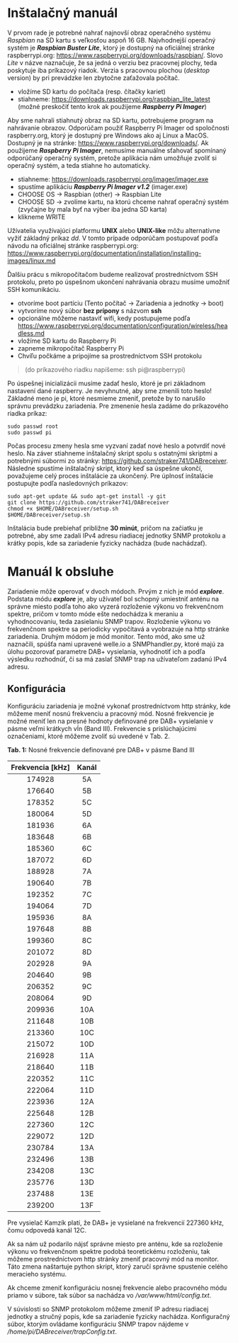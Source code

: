 # Inštalačný manuál
V prvom rade je potrebné nahrať najnovší obraz operačného systému *Raspbian* na SD kartu s veľkosťou aspoň 16 GB. Najvhodnejší operačný systém je ***Raspbian Buster Lite***, ktorý je dostupný na oficiálnej stránke raspberrypi.org: https://www.raspberrypi.org/downloads/raspbian/. Slovo *Lite* v názve naznačuje, že sa jedná o verziu bez pracovnej plochy, teda poskytuje iba príkazový riadok. Verzia s pracovnou plochou (*desktop* version) by pri prevádzke len zbytočne zaťažovala počítač.
* vložíme SD kartu do počítača (resp. čítačky kariet)
* stiahneme: https://downloads.raspberrypi.org/raspbian_lite_latest
(možné preskočiť tento krok ak použijeme ***Raspberry Pi Imager***)

Aby sme nahrali stiahnutý obraz na SD kartu, potrebujeme program na nahrávanie obrazov. Odporúčam použiť Raspberry Pi Imager od spoločnosti raspberry.org, ktorý je dostupný pre Windows ako aj Linux a MacOS. Dostupný je na stránke: https://www.raspberrypi.org/downloads/. Ak použijeme ***Raspberry Pi Imager***, nemusíme manuálne sťahovať spomínaný odporúčaný operačný systém, pretože aplikácia nám umožňuje zvoliť si operačný systém, a teda stiahne ho automaticky.
* stiahneme: https://downloads.raspberrypi.org/imager/imager.exe 
* spustíme aplikáciu ***Raspberry Pi Imager v1.2*** (imager.exe)
* CHOOSE OS → Raspbian (other) → Raspbian Lite
* CHOOSE SD → zvolíme kartu, na ktorú chceme nahrať operačný systém (zvyčajne by mala byť na výber iba jedna SD karta)
* klikneme WRITE

Užívatelia využívajúci platformu **UNIX** alebo **UNIX-like** môžu alternatívne vyžiť základný príkaz *dd*. V tomto prípade odporúčam postupovať podľa návodu na oficiálnej stránke raspberrypi.org: https://www.raspberrypi.org/documentation/installation/installing-images/linux.md 

Ďalšiu prácu s mikropočítačom budeme realizovať prostredníctvom SSH protokolu, preto po úspešnom ukončení nahrávania obrazu musíme umožniť SSH komunikáciu. 
* otvoríme boot partíciu (Tento počítač → Zariadenia a jednotky → boot)
* vytvoríme nový súbor **bez prípony** s názvom **ssh**
* opcionálne môžeme nastaviť wifi, kedy postupujeme podľa https://www.raspberrypi.org/documentation/configuration/wireless/headless.md
* vložíme SD kartu do Raspberry Pi
* zapneme mikropočítač Raspberry Pi
* Chvíľu počkáme a pripojíme sa prostredníctvom SSH protokolu
> (do príkazového riadku napíšeme: ssh pi@raspberrypi)

Po úspešnej inicializácii musíme zadať heslo, ktoré je pri základnom nastavení dané raspberry. Je nevyhnutné, aby sme zmenili toto heslo! Základné meno je pi, ktoré nesmieme zmeniť, pretože by to narušilo správnu prevádzku zariadenia. Pre zmenenie hesla zadáme do príkazového riadka príkaz:
```
sudo passwd root
sudo passwd pi
```
Počas procesu zmeny hesla sme vyzvaní zadať nové heslo a potvrdiť nové heslo.
Na záver stiahneme inštalačný skript spolu s ostatnými skriptmi a potrebnými súbormi zo stránky: https://github.com/straker741/DABreceiver. Následne spustíme inštalačný skript, ktorý keď sa úspešne ukončí, považujeme celý proces inštalácie za ukončený. Pre úplnosť inštalácie postupujte podľa nasledovných príkazov:
```
sudo apt-get update && sudo apt-get install -y git
git clone https://github.com/straker741/DABreceiver
chmod +x $HOME/DABreceiver/setup.sh
$HOME/DABreceiver/setup.sh
```
Inštalácia bude prebiehať približne **30 minút**, pričom na začiatku je potrebné, aby sme zadali IPv4 adresu riadiacej jednotky SNMP protokolu a krátky popis, kde sa zariadenie fyzicky nachádza (bude nachádzať).



# Manuál k obsluhe
Zariadenie môže operovať v dvoch módoch. Prvým z nich je mód ***explore***. Podstata módu ***explore*** je, aby užívateľ bol schopný umiestniť anténu na správne miesto podľa toho ako vyzerá rozloženie výkonu vo frekvenčnom spektre, pričom v tomto móde ešte nedochádza k meraniu a vyhodnocovaniu, teda zasielaniu SNMP trapov. Rozloženie výkonu vo frekvenčnom spektre sa periodicky vypočítavá a vyobrazuje na http stránke zariadenia. Druhým módom je mód monitor. Tento mód, ako sme už naznačili, spúšťa nami upravené welle.io a SNMPhandler.py, ktoré majú za úlohu pozorovať parametre DAB+ vysielania, vyhodnotiť ich a podľa výsledku rozhodnúť, či sa má zaslať SNMP trap na užívateľom zadanú IPv4 adresu.

## Konfigurácia
Konfiguráciu zariadenia je možné vykonať prostredníctvom http stránky, kde môžeme meniť nosnú frekvenciu a pracovný mód. Nosné frekvencie je možné meniť len na presné hodnoty definované pre DAB+ vysielanie v pásme veľmi krátkych vĺn (Band III). Frekvencie s prislúchajúcimi označeniami, ktoré môžeme zvoliť sú uvedené v Tab. 2.

**Tab. 1:** Nosné frekvencie definované pre DAB+ v pásme Band III

| **Frekvencia [kHz]** | **Kanál** |
|:----------------:|:-----:|
| 174928           | 5A    |
| 176640           | 5B    |
| 178352           | 5C    |
| 180064           | 5D    |
| 181936           | 6A    |
| 183648           | 6B    |
| 185360           | 6C    |
| 187072           | 6D    |
| 188928           | 7A    |
| 190640           | 7B    |
| 192352           | 7C    |
| 194064           | 7D    |
| 195936           | 8A    |
| 197648           | 8B    |
| 199360           | 8C    |
| 201072           | 8D    |
| 202928           | 9A    |
| 204640           | 9B    |
| 206352           | 9C    |
| 208064           | 9D    |
| 209936           | 10A   |
| 211648           | 10B   |
| 213360           | 10C   |
| 215072           | 10D   |
| 216928           | 11A   |
| 218640           | 11B   |
| 220352           | 11C   |
| 222064           | 11D   |
| 223936           | 12A   |
| 225648           | 12B   |
| 227360           | 12C   |
| 229072           | 12D   |
| 230784           | 13A   |
| 232496           | 13B   |
| 234208           | 13C   |
| 235776           | 13D   |
| 237488           | 13E   |
| 239200           | 13F   |
 
Pre vysielač Kamzík platí, že DAB+ je vysielané na frekvencií 227360 kHz, čomu odpovedá kanál 12C.

Ak sa nám už podarilo nájsť správne miesto pre anténu, kde sa rozloženie výkonu vo frekvenčnom spektre podobá teoretickému rozloženiu, tak môžeme prostredníctvom http stránky zmeniť pracovný mód na monitor. Táto zmena naštartuje python skript, ktorý zaručí správne spustenie celého meracieho systému.

Ak chceme zmeniť konfiguráciu nosnej frekvencie alebo pracovného módu priamo v súbore, tak súbor sa nachádza vo */var/www/html/config.txt*. 

V súvislosti so SNMP protokolom môžeme zmeniť IP adresu riadiacej jednotky a stručný popis, kde sa zariadenie fyzicky nachádza. Konfiguračný súbor, ktorým ovládame konfiguráciu SNMP trapov nájdeme v */home/pi/DABreceiver/trapConfig.txt*.
